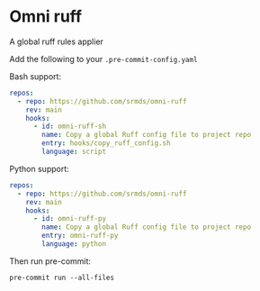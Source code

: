 # Omni ruff

A global ruff rules applier

Add the following to your `.pre-commit-config.yaml`

Bash support:

```yaml
repos:
  - repo: https://github.com/srmds/omni-ruff
    rev: main
    hooks:
      - id: omni-ruff-sh
        name: Copy a global Ruff config file to project repo
        entry: hooks/copy_ruff_config.sh
        language: script
```

Python support:

```yaml
repos:
  - repo: https://github.com/srmds/omni-ruff
    rev: main
    hooks:
      - id: omni-ruff-py
        name: Copy a global Ruff config file to project repo
        entry: omni-ruff-py
        language: python
```

Then run pre-commit:

```shell
pre-commit run --all-files
```
